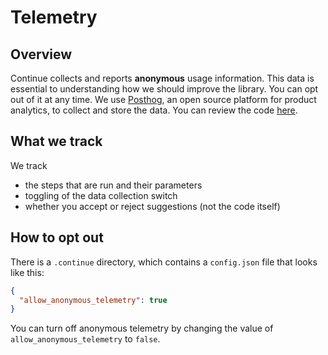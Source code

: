 # Telemetry

## Overview

Continue collects and reports **anonymous** usage information. This data is essential to understanding how we should improve the library. You can opt out of it at any time. We use [Posthog](https://posthog.com/), an open source platform for product analytics, to collect and store the data. You can review the code [here](https://github.com/continuedev/continue/tree/main/continuedev/src/continuedev/libs/util/telemetry.py).

## What we track

We track

- the steps that are run and their parameters
- toggling of the data collection switch
- whether you accept or reject suggestions (not the code itself)

## How to opt out

There is a `.continue` directory, which contains a `config.json` file that looks like this:

```json
{
  "allow_anonymous_telemetry": true
}
```

You can turn off anonymous telemetry by changing the value of `allow_anonymous_telemetry` to `false`.
